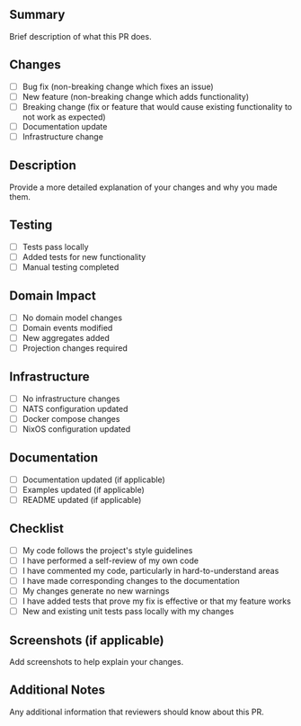 <!-- Copyright 2025 - Cowboy AI, LLC -->

## Summary

Brief description of what this PR does.

## Changes

- [ ] Bug fix (non-breaking change which fixes an issue)
- [ ] New feature (non-breaking change which adds functionality)
- [ ] Breaking change (fix or feature that would cause existing functionality to not work as expected)
- [ ] Documentation update
- [ ] Infrastructure change

## Description

Provide a more detailed explanation of your changes and why you made them.

## Testing

- [ ] Tests pass locally
- [ ] Added tests for new functionality
- [ ] Manual testing completed

## Domain Impact

- [ ] No domain model changes
- [ ] Domain events modified
- [ ] New aggregates added
- [ ] Projection changes required

## Infrastructure

- [ ] No infrastructure changes
- [ ] NATS configuration updated
- [ ] Docker compose changes
- [ ] NixOS configuration updated

## Documentation

- [ ] Documentation updated (if applicable)
- [ ] Examples updated (if applicable)
- [ ] README updated (if applicable)

## Checklist

- [ ] My code follows the project's style guidelines
- [ ] I have performed a self-review of my own code
- [ ] I have commented my code, particularly in hard-to-understand areas
- [ ] I have made corresponding changes to the documentation
- [ ] My changes generate no new warnings
- [ ] I have added tests that prove my fix is effective or that my feature works
- [ ] New and existing unit tests pass locally with my changes

## Screenshots (if applicable)

Add screenshots to help explain your changes.

## Additional Notes

Any additional information that reviewers should know about this PR.